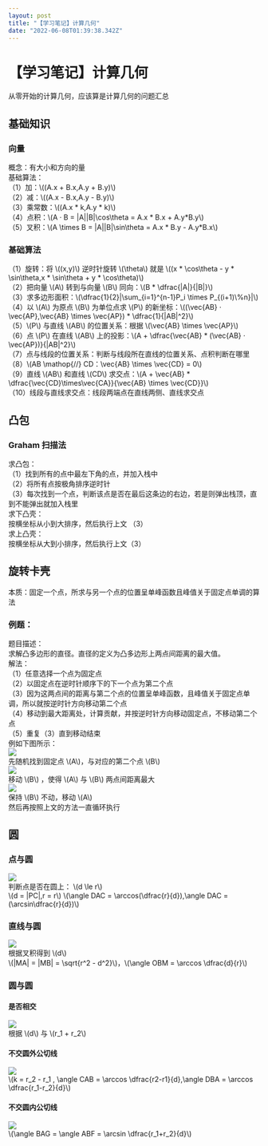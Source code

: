 ```yaml
---
layout: post
title: "【学习笔记】计算几何"
date: "2022-06-08T01:39:38.342Z"
---
```

【学习笔记】计算几何
==========

从零开始的计算几何，应该算是计算几何的问题汇总

基础知识
----

### 向量

概念：有大小和方向的量  
基础算法：  
（1）加：\\((A.x + B.x,A.y + B.y)\\)  
（2）减：\\((A.x - B.x,A.y - B.y)\\)  
（3）乘常数：\\((A.x \* k,A.y \* k)\\)  
（4）点积：\\(A · B = |A||B|\\cos\\theta = A.x \* B.x + A.y\*B.y\\)  
（5）叉积：\\(A \\times B = |A||B|\\sin\\theta = A.x \* B.y - A.y\*B.x\\)

### 基础算法

（1）旋转：将 \\((x,y)\\) 逆时针旋转 \\(\\theta\\) 就是 \\((x \* \\cos\\theta - y \* \\sin\\theta,x \* \\sin\\theta + y \* \\cos\\theta)\\)  
（2）把向量 \\(A\\) 转到与向量 \\(B\\) 同向：\\(B \* \\dfrac{|A|}{|B|}\\)  
（3）求多边形面积：\\(\\dfrac{1}{2}|\\sum\_{i=1}^{n-1}P\_i \\times P\_{(i+1)\\%n}|\\)  
（4）以 \\(A\\) 为原点 \\(B\\) 为单位点求 \\(P\\) 的新坐标：\\((\\vec{AB} · \\vec{AP},\\vec{AB} \\times \\vec{AP}) \* \\dfrac{1}{|AB|^2}\\)  
（5）\\(P\\) 与直线 \\(AB\\) 的位置关系：根据 \\(\\vec{AB} \\times \\vec{AP}\\)  
（6）点 \\(P\\) 在直线 \\(AB\\) 上的投影：\\(A + \\dfrac{\\vec{AB} \* (\\vec{AB} · \\vec{AP})}{|AB|^2}\\)  
（7）点与线段的位置关系：判断与线段所在直线的位置关系、点积判断在哪里  
（8）\\(AB \\mathop{//} CD：\\vec{AB} \\times \\vec{CD} = 0\\)  
（9）直线 \\(AB\\) 和直线 \\(CD\\) 求交点：\\(A + \\vec{AB} \* \\dfrac{\\vec{CD}\\times\\vec{CA}}{\\vec{AB} \\times \\vec{CD}}\\)  
（10）线段与直线求交点：线段两端点在直线两侧、直线求交点

凸包
--

### Graham 扫描法

求凸包：  
（1）找到所有的点中最左下角的点，并加入栈中  
（2）将所有点按极角排序逆时针  
（3）每次找到一个点，判断该点是否在最后这条边的右边，若是则弹出栈顶，直到不能弹出就加入栈里  
求下凸壳：  
按横坐标从小到大排序，然后执行上文 （3）  
求上凸壳：  
按横坐标从大到小排序，然后执行上文（3）

旋转卡壳
----

本质：固定一个点，所求与另一个点的位置呈单峰函数且峰值关于固定点单调的算法

### 例题：

题目描述：  
求解凸多边形的直径。直径的定义为凸多边形上两点间距离的最大值。  
解法：  
（1）任意选择一个点为固定点  
（2）以固定点在逆时针顺序下的下一个点为第二个点  
（3）因为这两点间的距离与第二个点的位置呈单峰函数，且峰值关于固定点单调，所以就按逆时针方向移动第二个点  
（4）移动到最大距离处，计算贡献，并按逆时针方向移动固定点，不移动第二个点  
（5）重复（3）直到移动结束  
例如下图所示：  
![](https://img2022.cnblogs.com/blog/2815488/202206/2815488-20220604165302366-1164711046.png)  
先随机找到固定点 \\(A\\)，与对应的第二个点 \\(B\\)  
![](https://img2022.cnblogs.com/blog/2815488/202206/2815488-20220604165355403-101683894.png)  
移动 \\(B\\) ，使得 \\(A\\) 与 \\(B\\) 两点间距离最大  
![](https://img2022.cnblogs.com/blog/2815488/202206/2815488-20220604165429937-1965687857.png)  
保持 \\(B\\) 不动，移动 \\(A\\)  
然后再按照上文的方法一直循环执行

圆
-

### 点与圆

![](https://img2022.cnblogs.com/blog/2815488/202206/2815488-20220604170727328-636460781.png)  
判断点是否在圆上： \\(d \\le r\\)  
\\(d = |PC|,r = r\\) \\(\\angle DAC = \\arccos(\\dfrac{r}{d}),\\angle DAC = (\\arcsin\\dfrac{r}{d})\\)

### 直线与圆

![](https://img2022.cnblogs.com/blog/2815488/202206/2815488-20220604171752660-1847844682.png)  
根据叉积得到 \\(d\\)  
\\(|MA| = |MB| = \\sqrt{r^2 - d^2}\\)，\\(\\angle OBM = \\arccos \\dfrac{d}{r}\\)

### 圆与圆

#### 是否相交

![](https://img2022.cnblogs.com/blog/2815488/202206/2815488-20220604172154718-1319240258.png)  
根据 \\(d\\) 与 \\(r\_1 + r\_2\\)

#### 不交圆外公切线

![](https://img2022.cnblogs.com/blog/2815488/202206/2815488-20220607203711210-50275265.png)  
\\(k = r\_2 - r\_1 , \\angle CAB = \\arccos \\dfrac{r2-r1}{d},\\angle DBA = \\arccos \\dfrac{r\_1-r\_2}{d}\\)

#### 不交圆内公切线

![](https://img2022.cnblogs.com/blog/2815488/202206/2815488-20220604174509776-1164845893.png)  
\\(\\angle BAG = \\angle ABF = \\arcsin \\dfrac{r\_1+r\_2}{d}\\)